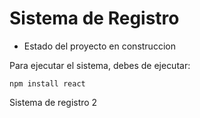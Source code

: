 <h1>Sistema de Registro</h1>

- Estado del proyecto en construccion

Para ejecutar el sistema, debes de ejecutar:

```npm install react```

Sistema de registro 2